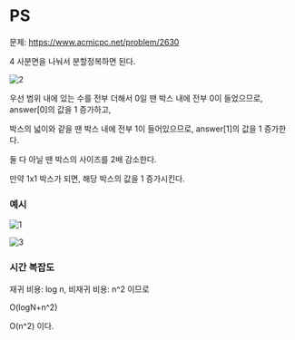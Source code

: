 # PS
문제: https://www.acmicpc.net/problem/2630

4 사분면을 나눠서 분할정복하면 된다.

![2](https://user-images.githubusercontent.com/82709044/159418923-308ca8aa-b412-4187-b75c-fb2c08689ad6.jpg)

우선 범위 내에 있는 수를 전부 더해서 0일 땐 박스 내에 전부 0이 들었으므로, answer[0]의 값을 1 증가하고,

박스의 넓이와 같을 땐 박스 내에 전부 1이 들어있으므로, answer[1]의 값을 1 증가한다.

둘 다 아닐 땐 박스의 사이즈를 2배 감소한다.

만약 1x1 박스가 되면, 해당 박스의 값을 1 증가시킨다.

### 예시

![1](https://user-images.githubusercontent.com/82709044/159419109-e3c600e8-01c0-4e07-ad2b-5acbda9b11b1.jpg)

![3](https://user-images.githubusercontent.com/82709044/159419223-bd407fe6-c732-43d3-8ae1-dc3f4a98e5fe.jpg)

### 시간 복잡도
재귀 비용: log n, 비재귀 비용: n^2 이므로

O(logN+n^2)

O(n^2) 이다.
